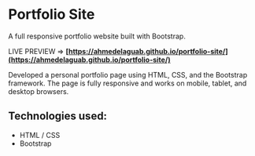 # Portfolio Site

A full responsive portfolio website built with Bootstrap.

LIVE PREVIEW => **[https://ahmedelaguab.github.io/portfolio-site/](https://ahmedelaguab.github.io/portfolio-site/)**

Developed a personal portfolio page using HTML, CSS, and the Bootstrap framework. The page is fully responsive and works on mobile, tablet, and desktop browsers.

## Technologies used:
- HTML / CSS
- Bootstrap
